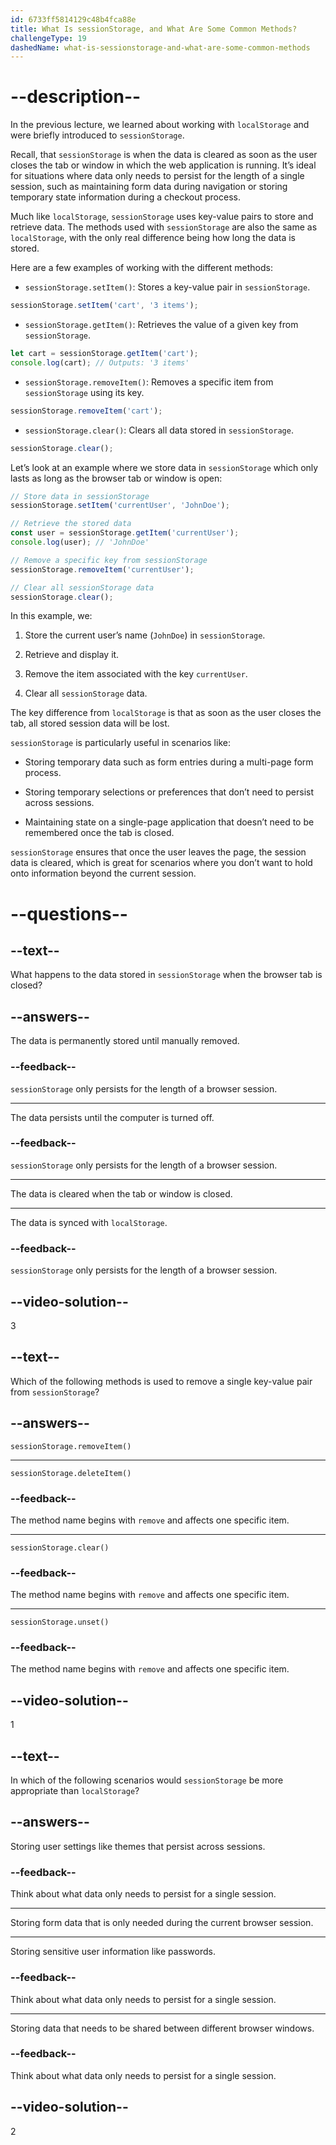 ```yaml
---
id: 6733ff5814129c48b4fca88e
title: What Is sessionStorage, and What Are Some Common Methods?
challengeType: 19
dashedName: what-is-sessionstorage-and-what-are-some-common-methods
---
```


# --description--

In the previous lecture, we learned about working with `localStorage` and were briefly introduced to `sessionStorage`.

Recall, that `sessionStorage` is when the data is cleared as soon as the user closes the tab or window in which the web application is running. It’s ideal for situations where data only needs to persist for the length of a single session, such as maintaining form data during navigation or storing temporary state information during a checkout process.

Much like `localStorage`, `sessionStorage` uses key-value pairs to store and retrieve data. The methods used with `sessionStorage` are also the same as `localStorage`, with the only real difference being how long the data is stored. 

Here are a few examples of working with the different methods:

- `sessionStorage.setItem()`: Stores a key-value pair in `sessionStorage`.

```js
sessionStorage.setItem('cart', '3 items');
```

- `sessionStorage.getItem()`: Retrieves the value of a given key from `sessionStorage`.

```js
let cart = sessionStorage.getItem('cart');
console.log(cart); // Outputs: '3 items'
```

- `sessionStorage.removeItem()`: Removes a specific item from `sessionStorage` using its key.

```js
sessionStorage.removeItem('cart');
```

- `sessionStorage.clear()`: Clears all data stored in `sessionStorage`.

```js
sessionStorage.clear();
```

Let’s look at an example where we store data in `sessionStorage` which only lasts as long as the browser tab or window is open:

```js
// Store data in sessionStorage
sessionStorage.setItem('currentUser', 'JohnDoe');

// Retrieve the stored data
const user = sessionStorage.getItem('currentUser');
console.log(user); // 'JohnDoe'

// Remove a specific key from sessionStorage
sessionStorage.removeItem('currentUser');

// Clear all sessionStorage data
sessionStorage.clear();
```

In this example, we:

1. Store the current user’s name (`JohnDoe`) in `sessionStorage`.

2. Retrieve and display it.

3. Remove the item associated with the key `currentUser`.

4. Clear all `sessionStorage` data.

The key difference from `localStorage` is that as soon as the user closes the tab, all stored session data will be lost.

`sessionStorage` is particularly useful in scenarios like:

- Storing temporary data such as form entries during a multi-page form process.

- Storing temporary selections or preferences that don’t need to persist across sessions.

- Maintaining state on a single-page application that doesn’t need to be remembered once the tab is closed.

`sessionStorage` ensures that once the user leaves the page, the session data is cleared, which is great for scenarios where you don’t want to hold onto information beyond the current session.

# --questions--

## --text--

What happens to the data stored in `sessionStorage` when the browser tab is closed?

## --answers--

The data is permanently stored until manually removed.

### --feedback--

`sessionStorage` only persists for the length of a browser session.

---

The data persists until the computer is turned off.

### --feedback--

`sessionStorage` only persists for the length of a browser session.

---

The data is cleared when the tab or window is closed.

---

The data is synced with `localStorage`.

### --feedback--

`sessionStorage` only persists for the length of a browser session.

## --video-solution--

3

## --text--

Which of the following methods is used to remove a single key-value pair from `sessionStorage`?

## --answers--

`sessionStorage.removeItem()`

---

`sessionStorage.deleteItem()`

### --feedback--

The method name begins with `remove` and affects one specific item.

---

`sessionStorage.clear()`

### --feedback--

The method name begins with `remove` and affects one specific item.

---

`sessionStorage.unset()`

### --feedback--

The method name begins with `remove` and affects one specific item.

## --video-solution--

1

## --text--

In which of the following scenarios would `sessionStorage` be more appropriate than `localStorage`?

## --answers--

Storing user settings like themes that persist across sessions.

### --feedback--

Think about what data only needs to persist for a single session.

---

Storing form data that is only needed during the current browser session.

---

Storing sensitive user information like passwords.

### --feedback--

Think about what data only needs to persist for a single session.

---

Storing data that needs to be shared between different browser windows.

### --feedback--

Think about what data only needs to persist for a single session.

## --video-solution--

2
